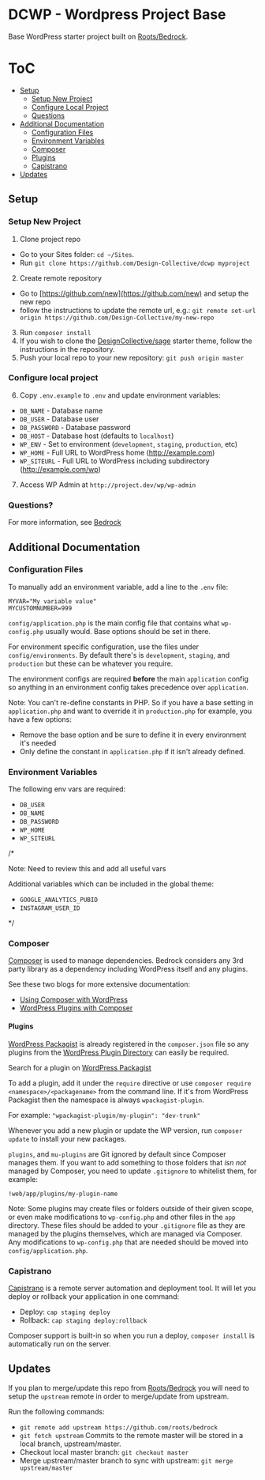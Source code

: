 # DCWP - Wordpress Project Base

Base WordPress starter project built on [Roots/Bedrock](https://roots.io/bedrock/).

# ToC

* [Setup](#setup)
	* [Setup New Project](#setup-new-project)
	* [Configure Local Project](#configure-local-project)
	* [Questions](#questions)
* [Additional Documentation](#additional-documentation)
	* [Configuration Files](#configuration-files)
	* [Environment Variables](#environment-variables)
	* [Composer](#composer)
	* [Plugins](#plugins)
	* [Capistrano](#capistrano)
* [Updates](#updates)


## Setup 

### Setup New Project

1. Clone project repo
  * Go to your Sites folder: `cd ~/Sites`.
  * Run `git clone https://github.com/Design-Collective/dcwp myproject`
2. Create remote repository
  * Go to [https://github.com/new](https://github.com/new) and setup the new repo
  * follow the instructions to update the remote url, e.g.:
  `git remote set-url origin https://github.com/Design-Collective/my-new-repo`
3. Run `composer install`
4. If you wish to clone the [DesignCollective/sage](https://github.com/Design-Collective/sage) starter theme, follow the instructions in the repository.
5. Push your local repo to your new repository: `git push origin master`

### Configure local project
6. Copy `.env.example` to `.env` and update environment variables:
  * `DB_NAME` - Database name
  * `DB_USER` - Database user
  * `DB_PASSWORD` - Database password
  * `DB_HOST` - Database host (defaults to `localhost`)
  * `WP_ENV` - Set to environment (`development`, `staging`, `production`, etc)
  * `WP_HOME` - Full URL to WordPress home (http://example.com)
  * `WP_SITEURL` - Full URL to WordPress including subdirectory (http://example.com/wp)
7. Access WP Admin at `http://project.dev/wp/wp-admin`


### Questions?
For more information, see [Bedrock](https://roots.io/bedrock/)


## Additional Documentation

### Configuration Files

To manually add an environment variable, add a line to the `.env` file:
```
MYVAR="My variable value"
MYCUSTOMNUMBER=999
```

`config/application.php` is the main config file that contains what `wp-config.php` usually would. Base options should be set in there.

For environment specific configuration, use the files under `config/environments`. By default there's is `development`, `staging`, and `production` but these can be whatever you require.

The environment configs are required **before** the main `application` config so anything in an environment config takes precedence over `application`.

Note: You can't re-define constants in PHP. So if you have a base setting in `application.php` and want to override it in `production.php` for example, you have a few options:

* Remove the base option and be sure to define it in every environment it's needed
* Only define the constant in `application.php` if it isn't already defined.

### Environment Variables

The following env vars are required:

* `DB_USER`
* `DB_NAME`
* `DB_PASSWORD`
* `WP_HOME`
* `WP_SITEURL`

/* 

Note: Need to review this and add all useful vars

Additional variables which can be included in the global theme:
* `GOOGLE_ANALYTICS_PUBID`
* `INSTAGRAM_USER_ID`

*/

### Composer

[Composer](http://getcomposer.org) is used to manage dependencies. Bedrock considers any 3rd party library as a dependency including WordPress itself and any plugins.

See these two blogs for more extensive documentation:

* [Using Composer with WordPress](https://roots.io/using-composer-with-wordpress/)
* [WordPress Plugins with Composer](https://roots.io/wordpress-plugins-with-composer/)

#### Plugins

[WordPress Packagist](http://wpackagist.org/) is already registered in the `composer.json` file so any plugins from the [WordPress Plugin Directory](http://wordpress.org/plugins/) can easily be required.

Search for a plugin on [WordPress Packagist](http://wpackagist.org/)

To add a plugin, add it under the `require` directive or use `composer require <namespace>/<packagename>` from the command line. If it's from WordPress Packagist then the namespace is always `wpackagist-plugin`.

For example: `"wpackagist-plugin/my-plugin": "dev-trunk"`

Whenever you add a new plugin or update the WP version, run `composer update` to install your new packages.

`plugins`, and `mu-plugins` are Git ignored by default since Composer manages them. If you want to add something to those folders that *isn not* managed by Composer, you need to update `.gitignore` to whitelist them, for example:

`!web/app/plugins/my-plugin-name`

Note: Some plugins may create files or folders outside of their given scope, or even make modifications to `wp-config.php` and other files in the `app` directory. These files should be added to your `.gitignore` file as they are managed by the plugins themselves, which are managed via Composer. Any modifications to `wp-config.php` that are needed should be moved into `config/application.php`.


### Capistrano

[Capistrano](http://www.capistranorb.com/) is a remote server automation and deployment tool. It will let you deploy or rollback your application in one command:

* Deploy: `cap staging deploy`
* Rollback: `cap staging deploy:rollback`

Composer support is built-in so when you run a deploy, `composer install` is automatically run on the server.


## Updates
If you plan to merge/update this repo from [Roots/Bedrock](https://roots.io/bedrock/) you will need to setup the `upstream` remote in order to merge/update from upstream.

Run the following commands:
  * `git remote add upstream https://github.com/roots/bedrock`
  * `git fetch upstream`
  Commits to the remote master will be stored in a local branch, upstream/master.
  * Checkout local master branch: `git checkout master`
  * Merge upstream/master branch to sync with upstream: `git merge upstream/master`